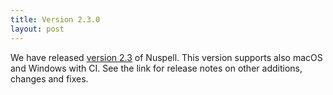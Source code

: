 ```yaml
---
title: Version 2.3.0
layout: post
---
```

We have released [version 2.3](https://github.com/nuspell/nuspell/releases/tag/v2.3.0) of Nuspell. This version supports also macOS and Windows with CI. See the link for release notes on other additions, changes and fixes.
